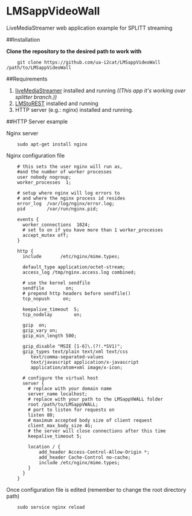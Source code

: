 # LMSappVideoWall
LiveMediaStreamer web application example for SPLITT streaming

##Installation

**Clone the repository to the desired path to work with**

        git clone https://github.com/ua-i2cat/LMSappVideoWall /path/to/LMSappVideoWall

##Requirements
1. [liveMediaStreamer](https://github.com/ua-i2cat/liveMediaStreamer/wiki) installed and running _((This app it's working over splitter branch.))_
2. [LMStoREST](https://github.com/ua-i2cat/LMStoREST/wiki) installed and running
3. HTTP server (e.g.: nginx) installed and running.


##HTTP Server example

Nginx server

        sudo apt-get install nginx
Nginx configuration file

        # this sets the user nginx will run as,
        #and the number of worker processes
        user nobody nogroup;
        worker_processes  1;

        # setup where nginx will log errors to
        # and where the nginx process id resides
        error_log  /var/log/nginx/error.log;
        pid        /var/run/nginx.pid;

        events {
          worker_connections  1024;
          # set to on if you have more than 1 worker_processes
          accept_mutex off;
        }

        http {
          include       /etc/nginx/mime.types;

          default_type application/octet-stream;
          access_log /tmp/nginx.access.log combined;

          # use the kernel sendfile
          sendfile        on;
          # prepend http headers before sendfile()
          tcp_nopush     on;

          keepalive_timeout  5;
          tcp_nodelay        on;

          gzip  on;
          gzip_vary on;
          gzip_min_length 500;

          gzip_disable "MSIE [1-6]\.(?!.*SV1)";
          gzip_types text/plain text/xml text/css
             text/comma-separated-values
             text/javascript application/x-javascript
             application/atom+xml image/x-icon;

          # configure the virtual host
          server {
            # replace with your domain name
            server_name localhost;
            # replace with your path to the LMSappVWALL folder
            root /path/to/LMSappVWALL;
            # port to listen for requests on
            listen 80;
            # maximum accepted body size of client request
            client_max_body_size 4G;
            # the server will close connections after this time
            keepalive_timeout 5;

            location / {
                add_header Access-Control-Allow-Origin *;
                add_header Cache-Control no-cache;
                include /etc/nginx/mime.types;
            }
          }
        }

Once configuration file is edited (remember to change the root directory path)

        sudo service nginx reload